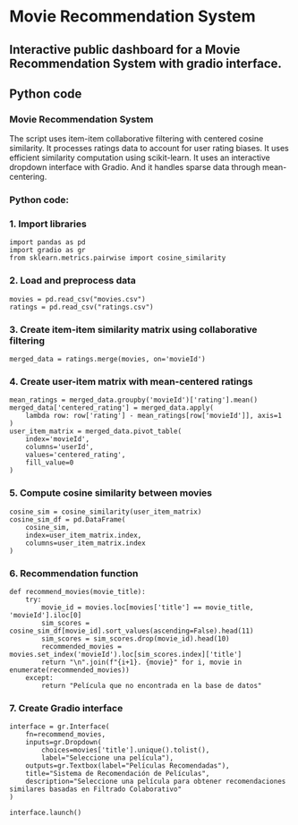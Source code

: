 # Movie Recommendation System
## Interactive public dashboard for a Movie Recommendation System with gradio interface.
## Python code

### Movie Recommendation System

The script uses item-item collaborative filtering with centered cosine similarity. 
It processes ratings data to account for user rating biases. It uses efficient
similarity computation using scikit-learn. It uses an interactive dropdown interface
with Gradio. And it handles sparse data through mean-centering.

### Python code:

### 1. Import libraries
```
import pandas as pd
import gradio as gr
from sklearn.metrics.pairwise import cosine_similarity
```
### 2. Load and preprocess data
```
movies = pd.read_csv("movies.csv")
ratings = pd.read_csv("ratings.csv")
```
### 3. Create item-item similarity matrix using collaborative filtering
```
merged_data = ratings.merge(movies, on='movieId')
```
### 4. Create user-item matrix with mean-centered ratings
```
mean_ratings = merged_data.groupby('movieId')['rating'].mean()
merged_data['centered_rating'] = merged_data.apply(
    lambda row: row['rating'] - mean_ratings[row['movieId']], axis=1
)
user_item_matrix = merged_data.pivot_table(
    index='movieId', 
    columns='userId', 
    values='centered_rating', 
    fill_value=0
)
```
### 5. Compute cosine similarity between movies
```
cosine_sim = cosine_similarity(user_item_matrix)
cosine_sim_df = pd.DataFrame(
    cosine_sim,
    index=user_item_matrix.index,
    columns=user_item_matrix.index
)
```
### 6. Recommendation function
```
def recommend_movies(movie_title):
    try:
        movie_id = movies.loc[movies['title'] == movie_title, 'movieId'].iloc[0]
        sim_scores = cosine_sim_df[movie_id].sort_values(ascending=False).head(11)
        sim_scores = sim_scores.drop(movie_id).head(10)
        recommended_movies = movies.set_index('movieId').loc[sim_scores.index]['title']
        return "\n".join(f"{i+1}. {movie}" for i, movie in enumerate(recommended_movies))
    except:
        return "Película que no encontrada en la base de datos"
```
### 7. Create Gradio interface
```
interface = gr.Interface(
    fn=recommend_movies,
    inputs=gr.Dropdown(
        choices=movies['title'].unique().tolist(),
        label="Seleccione una película"),
    outputs=gr.Textbox(label="Películas Recomendadas"),
    title="Sistema de Recomendación de Películas",
    description="Seleccione una película para obtener recomendaciones similares basadas en Filtrado Colaborativo"
)

interface.launch()
```
